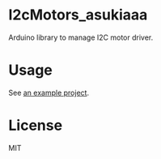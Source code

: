 # I2cMotors_asukiaaa

Arduino library to manage I2C motor driver.

# Usage

See [an example project](./examples/TestActions/TestActions.ino).

# License

MIT
